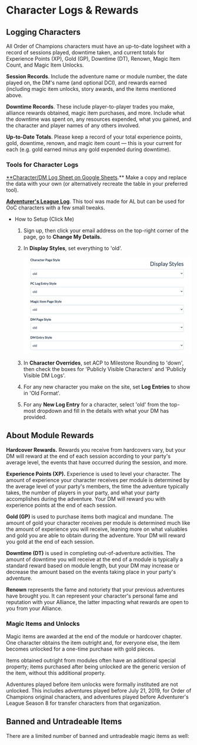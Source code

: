# Character Logs & Rewards

## Logging Characters

All Order of Champions characters must have an up-to-date logsheet with a record of sessions played, downtime taken, and current totals for Experience Points (XP), Gold (GP), Downtime (DT), Renown, Magic Item Count, and Magic Item Unlocks.

**Session Records**. Include the adventure name or module number, the date played on, the DM's name (and optional DCI), and rewards earned (including magic item unlocks, story awards, and the items mentioned above.

**Downtime Records**. These include player-to-player trades you make, alliance rewards obtained, magic item purchases, and more. Include what the downtime was spent on, any resources expended, what you gained, and the character and player names of any others involved.

**Up-to-Date Totals**. Please keep a record of your total experience points, gold, downtime, renown, and magic item count — this is your current for each (e.g. gold earned minus any gold expended during downtime).

### Tools for Character Logs

[**Character/DM Log Sheet on Google Sheets](https://docs.google.com/spreadsheets/d/1uPwiRwPuB_jXYKDFLlIZylbyMn6SUeP5t23eex8qunU/edit?usp=sharing).** Make a copy and replace the data with your own (or alternatively recreate the table in your preferred tool).

**[Adventurer's League Log](https://www.adventurersleaguelog.com/)**. This tool was made for AL but can be used for OoC characters with a few small tweaks.

- How to Setup (Click Me)
    1. Sign up, then click your email address on the top-right corner of the page, go to **Change My Details.**
    2. In **Display Styles**, set everything to 'old'.

        ![Character%20Logs%20&%20Rewards%20265d99a2c371420fbd5b8a9a74a43b9c/Untitled.png](Character%20Logs%20&%20Rewards%20265d99a2c371420fbd5b8a9a74a43b9c/Untitled.png)

    3. In **Character Overrides**, set ACP to Milestone Rounding to 'down', then check the boxes for 'Publicly Visible Characters' and 'Publicly Visible DM Logs'.
    4. For any new character you make on the site, set **Log Entries** to show in 'Old Format'.
    5. For any **New Log Entry** for a character, select 'old' from the top-most dropdown and fill in the details with what your DM has provided.

## About Module Rewards

**Hardcover Rewards.** Rewards you receive from hardcovers vary, but your DM will reward at the end of each session according to your party's average level, the events that have occurred during the session, and more.

**Experience Points (XP).** Experience is used to level your character. The amount of experience your character receives per module is determined by the average level of your party's members, the time the adventure typically takes, the number of players in your party, and what your party accomplishes during the adventure. Your DM will reward you with experience points at the end of each session.

**Gold (GP)** is used to purchase items both magical and mundane. The amount of gold your character receives per module is determined much like the amount of experience you will receive, leaning more on what valuables and gold you are able to obtain during the adventure. Your DM will reward you gold at the end of each session.

**Downtime (DT)** is used in completing out-of-adventure activities. The amount of downtime you will receive at the end of a module is typically a standard reward based on module length, but your DM may increase or decrease the amount based on the events taking place in your party's adventure.

**Renown** represents the fame and notoriety that your previous adventures have brought you. It can represent your character's personal fame and reputation with your Alliance, the latter impacting what rewards are open to you from your Alliance.

### Magic Items and Unlocks

Magic items are awarded at the end of the module or hardcover chapter. One character obtains the item outright and, for everyone else, the item becomes unlocked for a one-time purchase with gold pieces.

Items obtained outright from modules often have an additional special property; items purchased after being unlocked are the generic version of the item, without this additional property.

Adventures played before item unlocks were formally instituted are not unlocked. This includes adventures played before July 21, 2019, for Order of Champions original characters, and adventures played before Adventurer's League Season 8 for transfer characters from that organization.

## Banned and Untradeable Items

There are a limited number of banned and untradeable magic items as well: